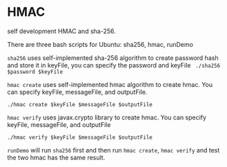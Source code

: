 # HMAC
self development HMAC and sha-256.

There are three bash scripts for Ubuntu: sha256, hmac, runDemo

`sha256` uses self-implemented sha-256 algorithm to create password hash and store it in keyFile, you can specify the password and keyFile
`
./sha256 $password $keyFile`

`hmac create` uses self-implemented hmac algorithm to create hmac. You can specify keyFile, messageFile, and outputFile.

`./hmac create $keyFile $messageFile $outputFile`

`hmac verify` uses javax.crypto library to create hmac. You can specify keyFile, messageFile, and outputFile

`./hmac verify $keyFile $messageFile $outputFile`

`runDemo` will run `sha256` first and then run `hmac create`, `hmac verify` and test the two hmac has the same result.
